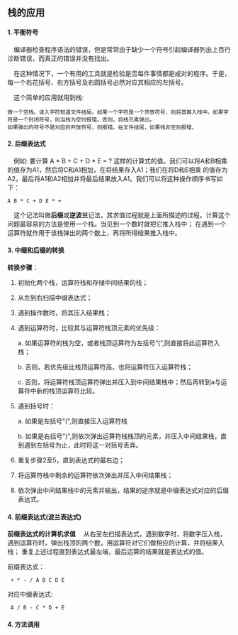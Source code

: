  ## 栈的应用
 #### 1. 平衡符号
&ensp;&ensp;编译器检查程序语法的错误，但是常常由于缺少一个符号引起编译器列出上百行诊断错误，而真正的错误并没有找出。
 
&ensp;&ensp;在这种情况下，一个有用的工具就是检验是否每件事情都是成对的程序。于是，每一个右花括号、右方括号及右圆括号必然对应其相应的左括号。
  
&ensp;&ensp;这个简单的应用就用到栈:
        
    做一个空栈。读入字符知道文件结尾。如果一个字符是一个开放符号，则将其推入栈中。如果字符是一个封闭符号，则当栈为空时报错。否则，将栈元素弹出。
    如果弹出的符号不是对应的开放符号，则报错。在文件结尾，如果栈非空则报错。 
 
 #### 2. 后缀表达式
 &ensp;&ensp;例如: 要计算 A * B + C + D * E = ? 这样的计算式的值。我们可以将A和B相乘的值存为A1，然后将C和A1相加，在将结果存入A1；我们在将D和E相乘
 的值存为A2，最后将A1和A2相加并将最后结果放入A1。我们可以将这种操作顺序书写如下：
    
    A B * C + D E * +
  &ensp;&ensp;这个记法叫做**后缀**或**逆波兰**记法，其求值过程就是上面所描述的过程。计算这个问题最容易的方法是使用一个栈。当见到一个数时就把它推入栈中；
  在遇到一个运算符就作用于该栈弹出的两个数上，再将所得结果推入栈中。    
 
 #### 3. 中缀和后缀的转换
 **转换步骤**：
 
 1) 初始化两个栈，运算符栈和存储中间结果的栈；
 
 2) 从左到右扫描中缀表达式；
 
 3) 遇到操作数时，将其压入结果栈；
 
 4) 遇到运算符时，比较其与运算符栈顶元素的优先级：
    
     a. 如果运算符的栈为空，或者栈顶运算符为左括号“(”,则直接将此运算符入栈；
    
     b. 否则，若优先级比栈顶运算符高，也将运算符压入运算符栈；
    
     c. 否则，将运算符栈顶运算符弹出并压入到中间结果栈中；然后再转到a与运算符中新的栈顶运算符比较。  
     
 5) 遇到括号时：
 
     a. 如果是左括号"(",则直接压入运算符栈
     
     b. 如果是右括号")",则依次弹出运算符栈栈顶的元素，并压入中间结果栈，直到遇到左括号为止，此时将这一对括号丢弃。
 
 6) 重复步骤2至5，直到表达式的最右边；
 
 7) 将运算符栈中剩余的运算符依次弹出并压入中间结果栈；
 
 8) 依次弹出中间结果栈中的元素并输出，结果的逆序就是中缀表达式对应的后缀表达式。 
 
 #### 4. 前缀表达式(波兰表达式)
 **前缀表达式的计算机求值**
 &ensp;&ensp;从右至左扫描表达式，遇到数字时，将数字压入栈，遇到运算符时，弹出栈顶的两个数，用运算符对它们做相应的计算，并将结果入栈；
 重复上述过程直到表达式最左端，最后运算的结果就是表达式的值。
 
 前缀表达式：
     
     + * - / A B C D E
 对应中缀表达式:
 
     A / B - C * D + E
 
 
 #### 4. 方法调用

